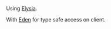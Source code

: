 Using [Elysia](https://elysiajs.com/).

With [Eden](https://elysiajs.com/eden/overview.html) for type safe access on client.
